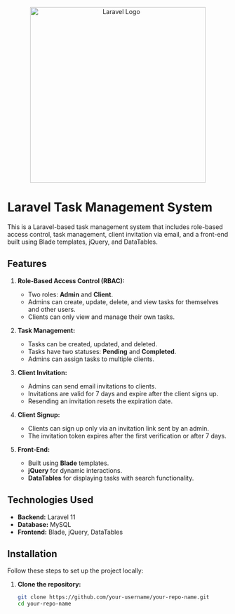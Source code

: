 <p align="center"><a href="https://laravel.com" target="_blank"><img src="https://raw.githubusercontent.com/laravel/art/master/logo-lockup/5%20SVG/2%20CMYK/1%20Full%20Color/laravel-logolockup-cmyk-red.svg" width="400" alt="Laravel Logo"></a></p>

# Laravel Task Management System

This is a Laravel-based task management system that includes role-based access control, task management, client invitation via email, and a front-end built using Blade templates, jQuery, and DataTables.

## Features

1. **Role-Based Access Control (RBAC):**
   - Two roles: **Admin** and **Client**.
   - Admins can create, update, delete, and view tasks for themselves and other users.
   - Clients can only view and manage their own tasks.

2. **Task Management:**
   - Tasks can be created, updated, and deleted.
   - Tasks have two statuses: **Pending** and **Completed**.
   - Admins can assign tasks to multiple clients.

3. **Client Invitation:**
   - Admins can send email invitations to clients.
   - Invitations are valid for 7 days and expire after the client signs up.
   - Resending an invitation resets the expiration date.

4. **Client Signup:**
   - Clients can sign up only via an invitation link sent by an admin.
   - The invitation token expires after the first verification or after 7 days.

5. **Front-End:**
   - Built using **Blade** templates.
   - **jQuery** for dynamic interactions.
   - **DataTables** for displaying tasks with search functionality.

## Technologies Used

- **Backend:** Laravel 11
- **Database:** MySQL
- **Frontend:** Blade, jQuery, DataTables

## Installation

Follow these steps to set up the project locally:

1. **Clone the repository:**
   ```bash
   git clone https://github.com/your-username/your-repo-name.git
   cd your-repo-name
